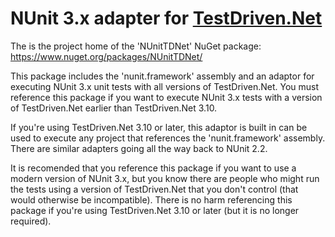 # NUnit 3.x adapter for [TestDriven.Net](http://testdriven.net)

The is the project home of the 'NUnitTDNet' NuGet package:
https://www.nuget.org/packages/NUnitTDNet/

This package includes the 'nunit.framework' assembly and an adaptor for executing NUnit 3.x unit tests with all versions of TestDriven.Net. You must reference this package if you want to execute NUnit 3.x tests with a version of TestDriven.Net earlier than TestDriven.Net 3.10.

If you're using TestDriven.Net 3.10 or later, this adaptor is built in can be used to execute any project that references the 'nunit.framework' assembly. There are similar adapters going all the way back to NUnit 2.2.

It is recomended that you reference this package if you want to use a modern version of NUnit 3.x, but you know there are people who might run the tests using a version of TestDriven.Net that you don't control (that would otherwise be incompatible). There is no harm referencing this package if you're using TestDriven.Net 3.10 or later (but it is no longer required).
